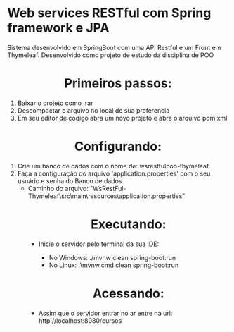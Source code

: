 # Web services RESTful com Spring framework e JPA
Sistema desenvolvido em SpringBoot com uma API Restful e um Front em Thymeleaf. Desenvolvido como projeto de estudo da disciplina de POO

<h1 align="center">Primeiros passos:</h1>
<ol>
  <li>Baixar o projeto como .rar</li>
  <li>Descompactar o arquivo no local de sua preferencia</li>
  <li>Em seu editor de código abra um novo projeto e abra o arquivo pom.xml</li>
</ol>
<h1 align="center">Configurando:</h1>

<ol>
  <li>Crie um banco de dados com o nome de: wsrestfulpoo-thymeleaf</li>
  <li>Faça a configuração do arquivo 'application.properties' com o seu usuário e senha do Banco de dados
    <ul>
      <li>Caminho do arquivo: "WsRestFul-Thymeleaf\src\main\resources\application.properties"</li>
    </ul>
 <ol>
   
   
   
 <h1 align="center">Executando:</h1>
<ul>
  <li>Inicie o servidor pelo terminal da sua IDE:</li>
  <ul>
    <li>No Windows: ./mvnw clean spring-boot:run</li>
    <li>No Linux: .\mvnw.cmd clean spring-boot:run</li>
  </ul>
</ul>

   <h1 align="center">Acessando:</h1>
<ul>
  <li>Assim que o servidor entrar no ar entre na url: http://localhost:8080/cursos</li>
   </ul>

